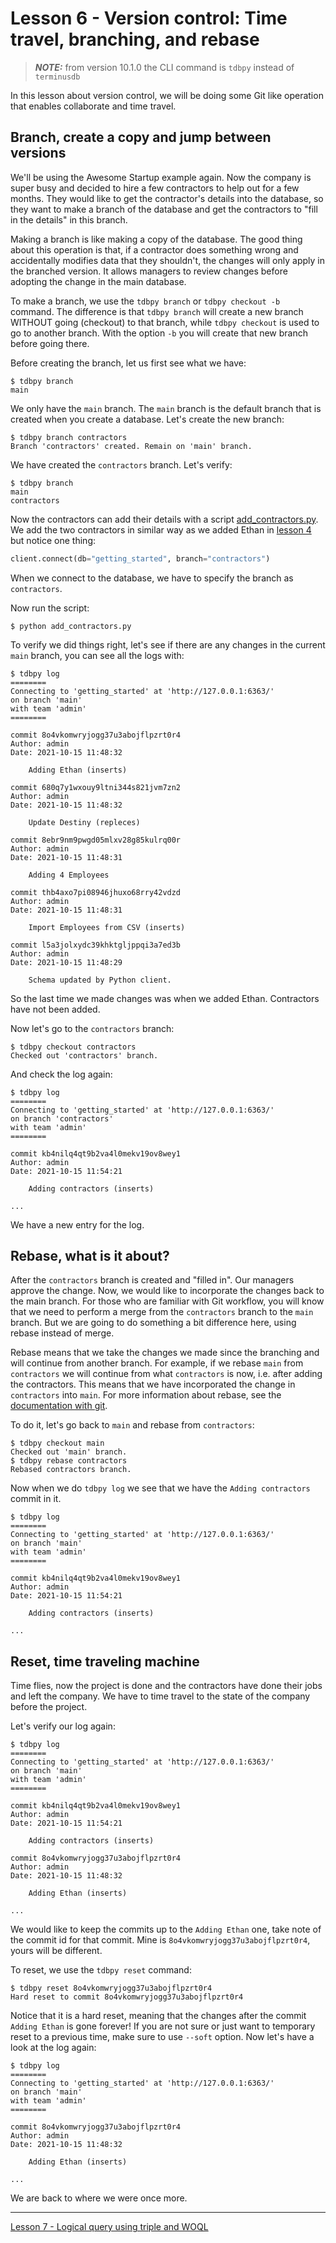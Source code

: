 # Lesson 6 - Version control: Time travel, branching, and rebase

> **_NOTE:_** from version 10.1.0 the CLI command is `tdbpy` instead of `terminusdb`

In this lesson about version control, we will be doing some Git like operation that enables collaborate and time travel.

## Branch, create a copy and jump between versions

We'll be using the Awesome Startup example again. Now the company is super busy and decided to hire a few contractors to help out for a few months. They would like to get the contractor's details into the database, so they want to make a branch of the database and get the contractors to "fill in the details" in this branch.

Making a branch is like making a copy of the database. The good thing about this operation is that, if a contractor does something wrong and accidentally modifies data that they shouldn't, the changes will only apply in the branched version. It allows managers to review changes before adopting the change in the main database.

To make a branch, we use the `tdbpy branch` or `tdbpy checkout -b` command. The difference is that `tdbpy branch` will create a new branch WITHOUT going (checkout) to that branch, while `tdbpy checkout` is used to go to another branch. With the option `-b` you will create that new branch before going there.

Before creating the branch, let us first see what we have:

```
$ tdbpy branch
main
```

We only have the `main` branch. The `main` branch is the default branch that is created when you create a database. Let's create the new branch:

```
$ tdbpy branch contractors
Branch 'contractors' created. Remain on 'main' branch.
```

We have created the `contractors` branch. Let's verify:

```
$ tdbpy branch            
main
contractors
```

Now the contractors can add their details with a script [add_contractors.py](add_contractors.py). We add the two contractors in similar way as we added Ethan in [lesson 4](lesson_4.md) but notice one thing:

```python
client.connect(db="getting_started", branch="contractors")
```

When we connect to the database, we have to specify the branch as `contractors`.

Now run the script:

`$ python add_contractors.py`

To verify we did things right, let's see if there are any changes in the current `main` branch, you can see all the logs with:

```
$ tdbpy log     
========
Connecting to 'getting_started' at 'http://127.0.0.1:6363/'
on branch 'main'
with team 'admin'
========

commit 8o4vkomwryjogg37u3abojflpzrt0r4
Author: admin
Date: 2021-10-15 11:48:32

    Adding Ethan (inserts)

commit 680q7y1wxouy9ltni344s821jvm7zn2
Author: admin
Date: 2021-10-15 11:48:32

    Update Destiny (repleces)

commit 8ebr9nm9pwgd05mlxv28g85kulrq00r
Author: admin
Date: 2021-10-15 11:48:31

    Adding 4 Employees

commit thb4axo7pi08946jhuxo68rry42vdzd
Author: admin
Date: 2021-10-15 11:48:31

    Import Employees from CSV (inserts)

commit l5a3jolxydc39khktgljppqi3a7ed3b
Author: admin
Date: 2021-10-15 11:48:29

    Schema updated by Python client.

```

So the last time we made changes was when we added Ethan. Contractors have not been added.

Now let's go to the `contractors` branch:

```
$ tdbpy checkout contractors
Checked out 'contractors' branch.
```

And check the log again:

```
$ tdbpy log           
========
Connecting to 'getting_started' at 'http://127.0.0.1:6363/'
on branch 'contractors'
with team 'admin'
========

commit kb4nilq4qt9b2va4l0mekv19ov8wey1
Author: admin
Date: 2021-10-15 11:54:21

    Adding contractors (inserts)

...

```

We have a new entry for the log.

## Rebase, what is it about?

After the `contractors` branch is created and "filled in". Our managers approve the change. Now, we would like to incorporate the changes back to the main branch. For those who are familiar with Git workflow, you will know that we need to perform a merge from the `contractors` branch to the `main` branch. But we are going to do something a bit difference here, using rebase instead of merge.

Rebase means that we take the changes we made since the branching and will continue from another branch. For example, if we rebase `main` from `contractors` we will continue from what `contractors` is now, i.e. after adding the contractors. This means that we have incorporated the change in `contractors` into `main`. For more information about rebase, see the [documentation with git](https://git-scm.com/docs/git-rebase).

To do it, let's go back to `main` and rebase from `contractors`:

```
$ tdbpy checkout main
Checked out 'main' branch.
$ tdbpy rebase contractors
Rebased contractors branch.
```

Now when we do `tdbpy log` we see that we have the `Adding contractors` commit in it.

```
$ tdbpy log
========
Connecting to 'getting_started' at 'http://127.0.0.1:6363/'
on branch 'main'
with team 'admin'
========

commit kb4nilq4qt9b2va4l0mekv19ov8wey1
Author: admin
Date: 2021-10-15 11:54:21

    Adding contractors (inserts)

...

```

## Reset, time traveling machine

Time flies, now the project is done and the contractors have done their jobs and left the company. We have to time travel to the state of the company before the project.

Let's verify our log again:

```
$ tdbpy log                 
========
Connecting to 'getting_started' at 'http://127.0.0.1:6363/'
on branch 'main'
with team 'admin'
========

commit kb4nilq4qt9b2va4l0mekv19ov8wey1
Author: admin
Date: 2021-10-15 11:54:21

    Adding contractors (inserts)

commit 8o4vkomwryjogg37u3abojflpzrt0r4
Author: admin
Date: 2021-10-15 11:48:32

    Adding Ethan (inserts)

...

```

We would like to keep the commits up to the `Adding Ethan` one, take note of the commit id for that commit. Mine is `8o4vkomwryjogg37u3abojflpzrt0r4`, yours will be different.

To reset, we use the `tdbpy reset` command:

```
$ tdbpy reset 8o4vkomwryjogg37u3abojflpzrt0r4
Hard reset to commit 8o4vkomwryjogg37u3abojflpzrt0r4
```

Notice that it is a hard reset, meaning that the changes after the commit `Adding Ethan` is gone forever! If you are not sure or just want to temporary reset to a previous time, make sure to use `--soft` option. Now let's have a look at the log again:

```
$ tdbpy log
========
Connecting to 'getting_started' at 'http://127.0.0.1:6363/'
on branch 'main'
with team 'admin'
========

commit 8o4vkomwryjogg37u3abojflpzrt0r4
Author: admin
Date: 2021-10-15 11:48:32

    Adding Ethan (inserts)

...

```

We are back to where we were once more.

---

[Lesson 7 - Logical query using triple and WOQL](lesson_7.md)
